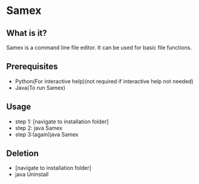 # Samex
## What is it?
Samex is a command line file editor. It can be used for basic file functions.
## Prerequisites
* Python(For interactive help)(not required if interactive help not needed)
* Java(To run Samex)
## Usage
 * step 1: [navigate to installation folder]
 * step 2: java Samex
 * step 3:(again)java Samex
## Deletion
* [navigate to installation folder]
* java Uninstall 

